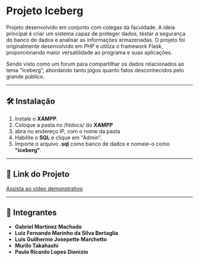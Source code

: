 # Projeto Iceberg

Projeto desenvolvido em conjunto com colegas da faculdade. A ideia principal é criar um sistema capaz de proteger dados, testar a segurança do banco de dados e analisar as informações armazenadas. O projeto foi originalmente desenvolvido em PHP e utiliza o framework Flask, proporcionando maior versatilidade ao programa e suas aplicações.

Sendo visto como um forum para compartilhar os dados relacionados ao tema "Iceberg", abordando tanto jogos quanto fatos desconhecidos pelo grande público.

---

## 🛠️ Instalação

1. Instale o **XAMPP**.
2. Coloque a pasta no /htdocs/ do **XAMPP**
3. abra no endereço IP, com o nome da pasta
4. Habilite o **SQL** e clique em "Admin".
5. Importe o arquivo **.sql** como banco de dados e nomeie-o como **"iceberg"**.

---

## 🎥 Link do Projeto

[Assista ao vídeo demonstrativo](https://www.youtube.com/watch?v=GoCO3c5W4NA)

---

## 👨 Integrantes

- **Gabriel Martinez Machado**
- **Luiz Fernando Marinho da Silva Bertaglia**
- **Luís Guilherme Josepette Marchetto**
- **Murilo Takahashi**
- **Paulo Ricardo Lopes Dionizio**

